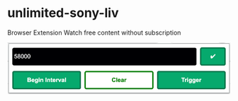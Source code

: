 # unlimited-sony-liv
Browser Extension
Watch free content without subscription

![Extension View](icons/view.png)